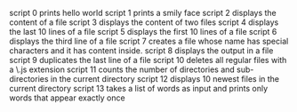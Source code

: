 script 0 prints hello world
script 1 prints a smily face
script 2 displays the content of a file
script 3 displays the content of two files
script 4 displays the last 10 lines of a file
script 5 displays the first 10 lines of a file
script 6 displays the third line of a file
script 7 creates a file whose name has special characters and it has content inside.
script 8 displays the output in a file
script 9 duplicates the last line of a file
script 10 deletes all regular files with a \\.js extension
script 11 counts the number of directories and sub-directories in the current directory
script 12 displays 10 newest files in the current directory
script 13 takes a list of words as input and prints only words that appear exactly once
